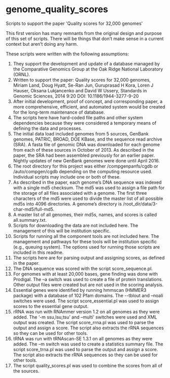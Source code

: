 # genome_quality_scores
Scripts to support the paper 'Quality scores for 32,000 genomes'

This first version has many remnants from the original design and purpose of this set of scripts. There will be things that don’t make sense in a current context but aren’t doing any harm.

These scripts were written with the following assumptions:
1.	They support the development and update of a database managed by the Comparative Genomics Group at the Oak Ridge National Laboratory (ORNL).
2.	Written to support the paper: Quality scores for 32,000 genomes, Miriam Land, Doug Hyatt, Se-Ran Jun, Guruprasad H Kora, Loren J Hauser, Oksana Lukjancenko and David W Ussery, Standards in Genomic Sciences, 2014 9:20 DOI: 10.1186/1944-3277-9-20
3.	After initial development, proof of concept, and corresponding paper, a more comprehensive, efficient, and automated system would be created for the long-term maintenance of database.
4.	The scripts here have hard-coded file paths and other system dependencies because they were considered a temporary means of defining the data and processes.
5.	The initial data load included genomes from 5 sources, GenBank genomes, PATRIC, BROAD, DOE KBase, and the sequence read archive (SRA). A fasta file of genomic DNA was downloaded for each genome from each of these sources in October of 2013. As described in the paper, the SRA had been assembled previously for an earlier paper.  Nightly updates of new GenBank genomes were done until April 2016.
6.	The root directory for this project was either /compgenpanfs/cgdb or /auto/compgen/cgdb depending on the computing resource used. Individual scripts may include one or both of these.
7.	As described in the paper, each genome’s DNA sequence was indexed with a single md5 checksum. The md5 was used to assign a file path for the storage of all files associated with a genome.  The first three characters of the md5 were used to divide the master list of all possible md5s into 4096 directories. A genome’s directory is /root_dir/data/3-char-md5/full-md5.
8.	A master list of all genomes, their md5s, names, and scores is called all.summary.txt.  
9.	Scripts for downloading the data are not included here. The management of this will be institution specific.
10.	Scripts for running all the component tools are not included here. The management and pathways for these tools will be institution specific (e.g., queuing system). The options used for running those scripts are included in this readme. 
11.	The scripts here are for parsing output and assigning scores, as defined in the paper.
12.	The DNA sequence was scored with the script score_sequence.pl.
13.	For genomes with at least 20,000 bases, gene finding was done with Prodigal. The –a switch was used to create a file of protein translations. Other output files were created but are not used in the scoring analysis.
14.	Essential genes were identified by running hmmscan (HMMER3 package) with a database of 102 Pfam domains. The --tblout and –noali switches were used. The script score_essential.pl was used to assign scores to the essential gene output.
15.	rRNA was run with RNAmmer version 1.2 on all genomes as they were added. The ‘-m ssu,lsu,tsu’ and –multi’ switches were used and XML output was created. The script score_rrna.pl was used to parse the output and assign a score. The script also extracts the rRNA sequences so they can be used for other tools.
16.	tRNA was run with tRNAscan-SE 1.3.1 on all genomes as they were added. The –m switch was used to create a statistics summary file. The script score_trna.pl was used to parse the output and assign a score. The script also extracts the rRNA sequences so they can be used for other tools.
17.	The script quality_scores.pl was used to combine the scores from all of the sources.
